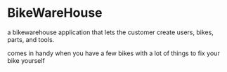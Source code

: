 # BikeWareHouse

a bikewarehouse application that lets the customer create users, bikes, parts, and tools.

comes in handy when you have a few bikes with a lot of things to fix your bike yourself
